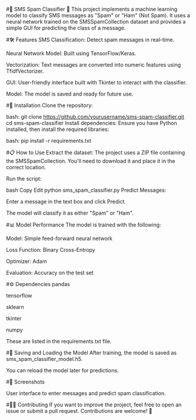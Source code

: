 #📱 SMS Spam Classifier 🤖
This project implements a machine learning model to classify SMS messages as "Spam" or "Ham" (Not Spam). It uses a neural network trained on the SMSSpamCollection dataset and provides a simple GUI for predicting the class of a message.

#🛠️ Features
SMS Classification: Detect spam messages in real-time.

Neural Network Model: Built using TensorFlow/Keras.

Vectorization: Text messages are converted into numeric features using TfidfVectorizer.

GUI: User-friendly interface built with Tkinter to interact with the classifier.

Model: The model is saved and ready for future use.

#📂 Installation
Clone the repository:

bash:
git clone https://github.com/yourusername/sms-spam-classifier.git
cd sms-spam-classifier
Install dependencies:
Ensure you have Python installed, then install the required libraries:

bash:
pip install -r requirements.txt

#📋 How to Use
Extract the dataset: The project uses a ZIP file containing the SMSSpamCollection. You'll need to download it and place it in the correct location.

Run the script:

bash
Copy
Edit
python sms_spam_classifier.py
Predict Messages:

Enter a message in the text box and click Predict.

The model will classify it as either "Spam" or "Ham".

#📊 Model Performance
The model is trained with the following:

Model: Simple feed-forward neural network

Loss Function: Binary Cross-Entropy

Optimizer: Adam

Evaluation: Accuracy on the test set

#⚙️ Dependencies
pandas

tensorflow

sklearn

tkinter

numpy

These are listed in the requirements.txt file.

#💾 Saving and Loading the Model
After training, the model is saved as sms_spam_classifier_model.h5.

You can reload the model later for predictions.

#📸 Screenshots

User interface to enter messages and predict spam classification.

#🧑‍💻 Contributing
If you want to improve the project, feel free to open an issue or submit a pull request. Contributions are welcome! 🎉
